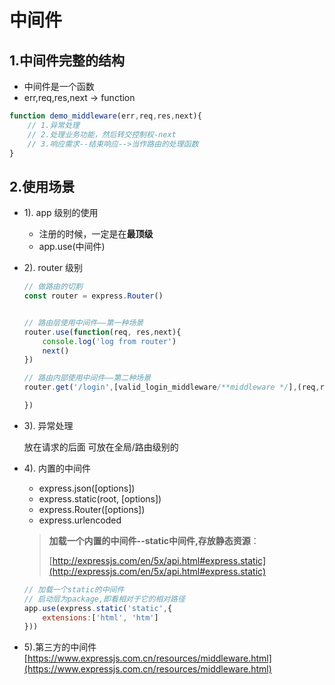 # 中间件

## 1.中间件完整的结构

* 中间件是一个函数
* err,req,res,next -> function

```js
function demo_middleware(err,req,res,next){
    // 1.异常处理
    // 2.处理业务功能，然后转交控制权-next
    // 3.响应需求--结束响应-->当作路由的处理函数
}
```

## 2.使用场景

* 1). app 级别的使用
    + 注册的时候，一定是在**最顶级**
    + app.use(中间件)
* 2). router 级别

    ```js
    // 做路由的切割
    const router = express.Router()


    // 路由层使用中间件——第一种场景
    router.use(function(req, res,next){
        console.log('log from router')
        next() 
    })
    ```

    ```js
    // 路由内部使用中间件——第二种场景
    router.get('/login',[valid_login_middleware/**middleware */],(req,res) => {

    })
    ```

* 3). 异常处理

    放在请求的后面
    可放在全局/路由级别的
* 4). 内置的中间件

    + express.json([options])
    + express.static(root, [options])
    + express.Router([options])
    + express.urlencoded

    > **加载一个内置的中间件--static中间件,存放静态资源**：
    >
    > [http://expressjs.com/en/5x/api.html#express.static](http://expressjs.com/en/5x/api.html#express.static)
    > 
    ```js
    // 加载一个static的中间件
    // 启动层为package,即看相对于它的相对路径
    app.use(express.static('static',{
        extensions:['html', 'htm']
    }))
    ```


* 5).第三方的中间件
[https://www.expressjs.com.cn/resources/middleware.html](https://www.expressjs.com.cn/resources/middleware.html)
